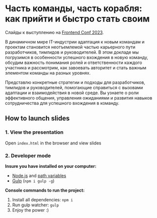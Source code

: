 # Часть команды, часть корабля: как прийти и быстро стать своим

Слайды к выступлению на [Frontend Conf 2023](https://frontendconf.ru/moscow/2023/abstracts/10462).

В динамичном мире IT-индустрии адаптация к новым командам и проектам становится неотъемлемой частью карьерного пути разработчиков, тимлидов и руководителей. В этом докладе мы погрузимся в особенности успешного вхождения в новую команду, обсудим важность понимания ролей и ответственности каждого участника и рассмотрим, как завоевать авторитет и стать важным элементом команды на разных уровнях.

Представлю конкретные стратегии и подходы для разработчиков, тимлидов и руководителей, помогающие справиться с вызовами адаптации и взаимодействия в новой среде. Вы узнаете о роли эффективного общения, управления ожиданиями и развития навыков сотрудничества для успешного вхождения в команду.

## How to launch slides
### 1. View the presentation
Open `index.html` in the browser and view slides

### 2. Developer mode

__Insure you have installed on your computer:__

* [Node.js](https://nodejs.org/en/download/) and [path variables](http://stackoverflow.com/questions/8278143/node-js-how-to-run-node-command-from-any-path)
* [Gulp](http://gulpjs.com/) (`npm i gulp -g`)

__Console commands to run the project:__

1. Install all dependenсies: `npm i`
2. Run gulp watcher: `gulp`
3. Enjoy the power :)

